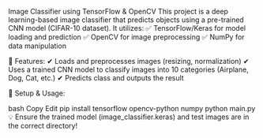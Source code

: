 Image Classifier using TensorFlow & OpenCV
This project is a deep learning-based image classifier that predicts objects using a pre-trained CNN model (CIFAR-10 dataset). It utilizes:
✅ TensorFlow/Keras for model loading and prediction
✅ OpenCV for image preprocessing
✅ NumPy for data manipulation

🔹 Features:
✔ Loads and preprocesses images (resizing, normalization)
✔ Uses a trained CNN model to classify images into 10 categories (Airplane, Dog, Cat, etc.)
✔ Predicts class and outputs the result

🔹 Setup & Usage:

bash
Copy
Edit
pip install tensorflow opencv-python numpy
python main.py
💡 Ensure the trained model (image_classifier.keras) and test images are in the correct directory!
